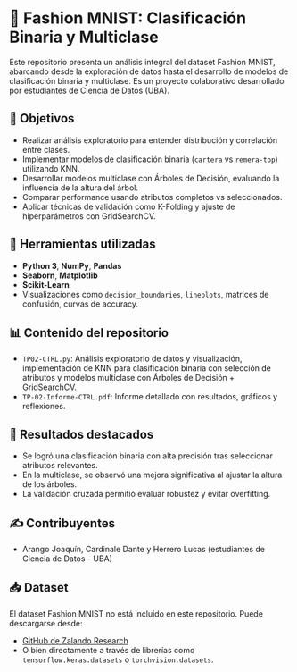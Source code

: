 # 👕 Fashion MNIST: Clasificación Binaria y Multiclase

Este repositorio presenta un análisis integral del dataset Fashion MNIST, abarcando desde la exploración de datos hasta el desarrollo de modelos de clasificación binaria y multiclase. Es un proyecto colaborativo desarrollado por estudiantes de Ciencia de Datos (UBA).

## 📌 Objetivos
- Realizar análisis exploratorio para entender distribución y correlación entre clases.
- Implementar modelos de clasificación binaria (`cartera` vs `remera-top`) utilizando KNN.
- Desarrollar modelos multiclase con Árboles de Decisión, evaluando la influencia de la altura del árbol.
- Comparar performance usando atributos completos vs seleccionados.
- Aplicar técnicas de validación como K-Folding y ajuste de hiperparámetros con GridSearchCV.

## 🧰 Herramientas utilizadas
- **Python 3**, **NumPy**, **Pandas**
- **Seaborn**, **Matplotlib**
- **Scikit-Learn**
- Visualizaciones como `decision_boundaries`, `lineplots`, matrices de confusión, curvas de accuracy.

## 📊 Contenido del repositorio
- `TP02-CTRL.py`: Análisis exploratorio de datos y visualización, implementación de KNN para clasificación binaria con selección de atributos y modelos multiclase con Árboles de Decisión + GridSearchCV.
- `TP-02-Informe-CTRL.pdf`: Informe detallado con resultados, gráficos y reflexiones.

## 🧠 Resultados destacados
- Se logró una clasificación binaria con alta precisión tras seleccionar atributos relevantes.
- En la multiclase, se observó una mejora significativa al ajustar la altura de los árboles.
- La validación cruzada permitió evaluar robustez y evitar overfitting.

## ✍️ Contribuyentes
- Arango Joaquín, Cardinale Dante y Herrero Lucas (estudiantes de Ciencia de Datos - UBA)

## 📥 Dataset

El dataset Fashion MNIST no está incluido en este repositorio. Puede descargarse desde:

- [GitHub de Zalando Research](https://github.com/zalandoresearch/fashion-mnist)
- O bien directamente a través de librerías como `tensorflow.keras.datasets` o `torchvision.datasets`.

